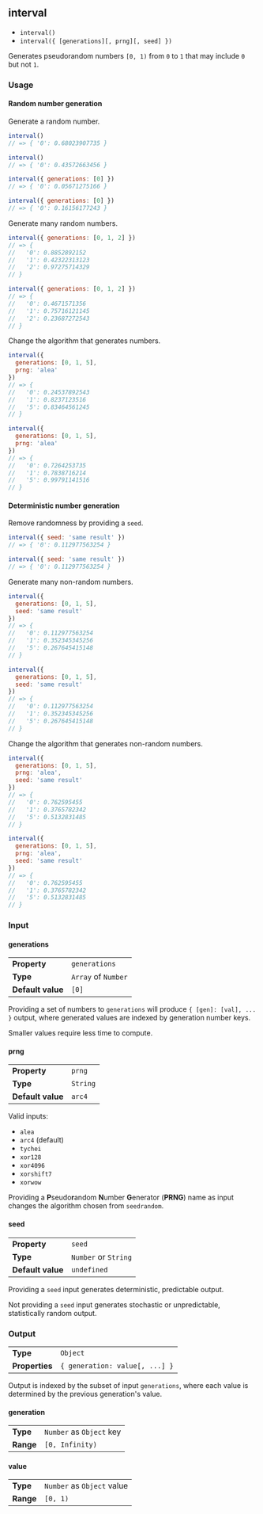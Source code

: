 ## interval
* `interval()`
* `interval({ [generations][, prng][, seed] })`

Generates pseudorandom numbers `[0, 1)` from `0` to `1` that may include `0` but not `1`.

### Usage
#### Random number generation
Generate a random number.

```javascript
interval()
// => { '0': 0.68023907735 }

interval()
// => { '0': 0.43572663456 }

interval({ generations: [0] })
// => { '0': 0.05671275166 }

interval({ generations: [0] })
// => { '0': 0.16156177243 }
```

Generate many random numbers.

```javascript
interval({ generations: [0, 1, 2] })
// => {
//   '0': 0.8852892152
//   '1': 0.42322313123
//   '2': 0.97275714329
// }

interval({ generations: [0, 1, 2] })
// => {
//   '0': 0.4671571356
//   '1': 0.75716121145
//   '2': 0.23687272543
// }
```

Change the algorithm that generates numbers.

```javascript
interval({
  generations: [0, 1, 5],
  prng: 'alea'
})
// => {
//   '0': 0.24537892543
//   '1': 0.8237123516
//   '5': 0.83464561245
// }

interval({
  generations: [0, 1, 5],
  prng: 'alea'
})
// => {
//   '0': 0.7264253735
//   '1': 0.7838716214
//   '5': 0.99791141516
// }
```

#### Deterministic number generation
Remove randomness by providing a `seed`.

```javascript
interval({ seed: 'same result' })
// => { '0': 0.112977563254 }

interval({ seed: 'same result' })
// => { '0': 0.112977563254 }
```

Generate many non-random numbers.

```javascript
interval({
  generations: [0, 1, 5],
  seed: 'same result'
})
// => {
//   '0': 0.112977563254
//   '1': 0.352345345256
//   '5': 0.267645415148
// }

interval({
  generations: [0, 1, 5],
  seed: 'same result'
})
// => {
//   '0': 0.112977563254
//   '1': 0.352345345256
//   '5': 0.267645415148
// }
```

Change the algorithm that generates non-random numbers.

```javascript
interval({
  generations: [0, 1, 5],
  prng: 'alea',
  seed: 'same result'
})
// => {
//   '0': 0.762595455
//   '1': 0.3765782342
//   '5': 0.5132831485
// }

interval({
  generations: [0, 1, 5],
  prng: 'alea',
  seed: 'same result'
})
// => {
//   '0': 0.762595455
//   '1': 0.3765782342
//   '5': 0.5132831485
// }
```

### Input
#### generations
| | |
| --- | --- |
| **Property** | `generations` |
| **Type** | `Array` of `Number` |
| **Default value** | `[0]` |

Providing a set of numbers to `generations` will produce `{ [gen]: [val], ... }` output, where generated values are indexed by generation number keys.

Smaller values require less time to compute.

#### prng
| | |
| --- | --- |
| **Property** | `prng` |
| **Type** | `String` |
| **Default value** | `arc4` |

Valid inputs:
* `alea`
* `arc4` (default)
* `tychei`
* `xor128`
* `xor4096`
* `xorshift7`
* `xorwow`

Providing a **P**seudo**r**andom **N**umber **G**enerator (**PRNG**) name as input changes the algorithm chosen from `seedrandom`.

#### seed
| | |
| --- | --- |
| **Property** | `seed` |
| **Type** | `Number` or `String` |
| **Default value** | `undefined` |

Providing a `seed` input generates deterministic, predictable output.

Not providing a `seed` input generates stochastic or unpredictable, statistically random output.

### Output
| | |
| --- | --- |
| **Type** | `Object` |
| **Properties** | `{ generation: value[, ...] }` |

Output is indexed by the subset of input `generations`, where each value is determined by the previous generation's value.

#### generation
| | |
| --- | --- |
| **Type** | `Number` as `Object` key |
| **Range** | `[0, Infinity)` |

#### value
| | |
| --- | --- |
| **Type** | `Number` as `Object` value |
| **Range** | `[0, 1)` |
